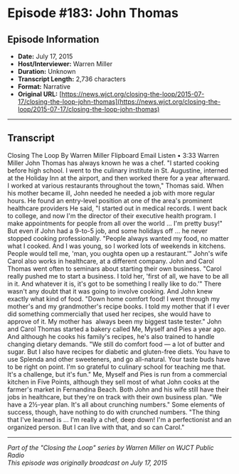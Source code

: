 # Episode #183: John Thomas



## Episode Information

- **Date:** July 17, 2015
- **Host/Interviewer:** Warren Miller
- **Duration:** Unknown
- **Transcript Length:** 2,736 characters
- **Format:** Narrative
- **Original URL:** [https://news.wjct.org/closing-the-loop/2015-07-17/closing-the-loop-john-thomas](https://news.wjct.org/closing-the-loop/2015-07-17/closing-the-loop-john-thomas)

---

## Transcript

Closing The Loop
By
Warren Miller
Flipboard
Email
Listen
•
3:33
Warren Miller
John Thomas has always known he was a chef.
"I started cooking before high school. I went to the culinary institute in St. Augustine, interned at the Holiday Inn at the airport, and then worked there for a year afterward. I worked at various restaurants throughout the town," Thomas said.
When his mother became ill, John needed he needed a job with more regular hours. He found an entry-level position at one of the area's prominent healthcare providers
He said, "I started out in medical records. I went back to college, and now I'm the director of their executive health program. I make appointments for people from all over the world ... I'm pretty busy!"
But even if John had a 9-to-5 job, and some holidays off ... he never stopped cooking professionally.
"People always wanted my food, no matter what I cooked. And I was young, so I worked lots of weekends in kitchens. People would tell me, 'man, you oughta open up a restaurant.'"
John's wife Carol also works in healthcare, at a different company. John and Carol Thomas went often to seminars about starting their own business.
"Carol really pushed me to start a business. I told her, 'first of all, we have to be all in it. And whatever it is, it's got to be something I really like to do.'"
There wasn't any doubt that it was going to involve cooking. And John knew exactly what kind of food.
"Down home comfort food! I went through my mother's and my grandmother's recipe books. I told my mother that if I ever did something commercially that used her recipes, she would have to approve of it. My mother has  always been my biggest taste tester."
John and Carol Thomas started a bakery called Me, Myself and Pies a year ago. And although he cooks his family's recipes, he's also trained to handle changing dietary demands.
"We still do comfort food — a lot of butter and sugar. But I also have recipes for diabetic and gluten-free diets. You have to use Splenda and other sweeteners, and go all-natural. Your taste buds have to be right on point. I'm so grateful to culinary school for teaching me that. It's a challenge, but it's fun."
Me, Myself and Pies is run from a commercial kitchen in Five Points, although they sell most of what John cooks at the farmer's market in Fernandina Beach. Both John and his wife still have their jobs in healthcare, but they're on track with their own business plan.
"We have a 2½-year plan. It's all about crunching numbers."
Some elements of success, though, have nothing to do with crunched numbers.
"The thing that I've learned is ... I'm really a chef, deep down! I'm a perfectionist and an organized person. But I can live with that, and so can Carol."

---

*Part of the "Closing the Loop" series by Warren Miller on WJCT Public Radio*  
*This episode was originally broadcast on July 17, 2015*
